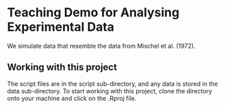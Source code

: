 # Teaching Demo for Analysing Experimental Data

We simulate data that resemble the data from Mischel et al. (1972). 

## Working with this project

The script files are in the script sub-directory, and any data is stored in the data sub-directory.
To start working with this project, clone the directory onto your machine and click on the .Rproj file.
